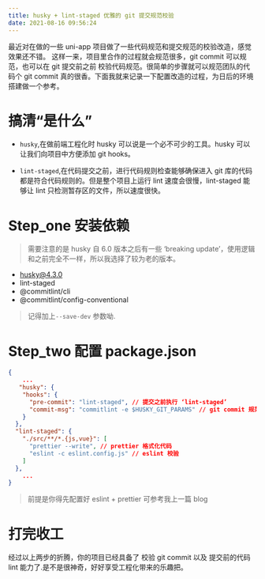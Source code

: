 ```yaml
---
title: husky + lint-staged 优雅的 git 提交规范校验
date: 2021-08-16 09:56:24
---
```


最近对在做的一些 uni-app 项目做了一些代码规范和提交规范的校验改造，感觉效果还不错。
这样一来，项目里合作的过程就会规范很多，git commit 可以规范，也可以在 git 提交前之前
校验代码规范。很简单的步骤就可以规范团队的代码个 git commit 真的很香。下面我就来记录一下配置改造的过程，为日后的环境搭建做一个参考。

# 搞清“是什么”

- `husky`,在做前端工程化时 husky 可以说是一个必不可少的工具。husky 可以让我们向项目中方便添加 git hooks。

- `lint-staged`,在代码提交之前，进行代码规则检查能够确保进入 git 库的代码都是符合代码规则的。但是整个项目上运行 lint 速度会很慢，lint-staged 能够让 lint 只检测暂存区的文件，所以速度很快。

# Step_one 安装依赖

> 需要注意的是 husky 自 6.0 版本之后有一些 ‘breaking update’，使用逻辑和之前完全不一样，所以我选择了较为老的版本。

- husky@4.3.0
- lint-staged
- @commitlint/cli
- @commitlint/config-conventional

> 记得加上`--save-dev` 参数呦.

# Step_two 配置 package.json

```json
{
	...
   "husky": {
    "hooks": {
      "pre-commit": "lint-staged", // 提交之前执行 ‘lint-staged’
      "commit-msg": "commitlint -e $HUSKY_GIT_PARAMS" // git commit 规范校验
    }
  },
  "lint-staged": {
    "./src/**/*.{js,vue}": [
      "prettier --write", // prettier 格式化代码
      "eslint -c eslint.config.js" // eslint 校验
    ]
  },
	...
}
```
> 前提是你得先配置好 eslint + prettier 可参考我上一篇 blog


# 打完收工

经过以上两步的折腾，你的项目已经具备了 校验 git commit 以及 提交前的代码 lint 能力了.是不是很神奇，好好享受工程化带来的乐趣把。